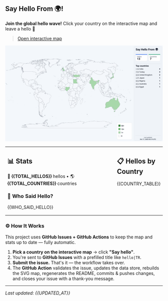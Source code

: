 ## Say Hello From 🌍!

**Join the global hello wave!** Click your country on the interactive map and leave a hello 👋 
> [Open interactive map](https://buralog.github.io/buralog/)

[![World map](assets/world.svg "Open the interactive map")](https://buralog.github.io/buralog/)

<table>
<tr>
<td width="80%" valign="top">

## 📊 Stats

👋 **{{TOTAL_HELLOS}}** hellos • 🌎 **{{TOTAL_COUNTRIES}}** countries

### 👥 Who Said Hello?
{{WHO_SAID_HELLO}}

</td>
<td width="20%" valign="top">

## 📋 Hellos by Country
{{COUNTRY_TABLE}}
</td>
</tr>
</table>

### ⚙️ How It Works

This project uses **GitHub Issues + GitHub Actions** to keep the map and stats up to date — fully automatic.

1. **Pick a country on the interactive map** → click **"Say hello"**.  
2. You're sent to **GitHub Issues** with a prefilled title like `hello|TR`.  
3. **Submit the issue.** That's it — the workflow takes over.  
4. The **GitHub Action** validates the issue, updates the data store, rebuilds the SVG map, regenerates the README, commits & pushes changes, and closes your issue with a thank-you message.

--- 
_Last updated: {{UPDATED_AT}}_
